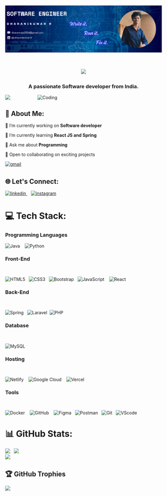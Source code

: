 ![logo](https://github.com/dharanikumar07/dharanikumar07/blob/main/Github.png)
<br>
<h1 align="center">
  <a href="https://git.io/typing-svg">
    <img src="https://readme-typing-svg.herokuapp.com/?lines=Hey+There!+👋;+Scroll+down!+👇;+Loved+your+visit+❤️;+&center=true&size=30&color=ffffff">
  </a>
</h1>
<h3 align="center">A passionate Software developer from India.</h3>

<img align="right" alt="Coding" width="400" style="margin-top=50px;" src="https://user-images.githubusercontent.com/74038190/229223263-cf2e4b07-2615-4f87-9c38-e37600f8381a.gif">

[![](https://visitcount.itsvg.in/api?id=dharanikumar07&icon=0&color=0)](https://visitcount.itsvg.in)

## 💫 About Me:

💼 I’m currently working on **Software developer**<br>

🌱 I’m currently learning **React JS and Spring**<br>

💬 Ask me about **Programming**<br>

💫 Open to collaborating on exciting projects<br>

<a href="mailto:dharaniraja2004#gmail.com" target="_blank">
<img src="https://img.shields.io/badge/gmail-%239146FF.svg?&style=for-the-badge&logo=gmail&logoColor=white" alt=gmail style="margin-bottom: 5px;" />
</a>

## 🌐 Let's Connect:

<a href="https://www.linkedin.com/in/dharanikumar-r07/" target="_blank">
<img src="https://img.shields.io/badge/linkedin-%231E77B5.svg?&style=for-the-badge&logo=linkedin&logoColor=white" alt=linkedin style="margin-bottom: 5px;" />
</a>
&nbsp;&nbsp;
<a href="#" target="_blank">
<img src="https://img.shields.io/badge/instagram-%23E4405F.svg?&style=for-the-badge&logo=instagram&logoColor=white" alt=instagram style="margin-bottom: 5px;" />
</a>

# 💻 Tech Stack:
<h3>Programming Languages</h3>

![Java](https://img.shields.io/badge/java-%23ED8B00.svg?style=for-the-badge&logo=openjdk&logoColor=white) &nbsp;&nbsp;
![Python](https://img.shields.io/badge/python-3670A0?style=for-the-badge&logo=python&logoColor=ffdd54) &nbsp;&nbsp;


<h3>Front-End</h3><br>

![HTML5](https://img.shields.io/badge/html5-%23E34F26.svg?style=for-the-badge&logo=html5&logoColor=white)&nbsp;&nbsp;
![CSS3](https://img.shields.io/badge/css3-%231572B6.svg?style=for-the-badge&logo=css3&logoColor=white)&nbsp;&nbsp;
![Bootstrap](https://img.shields.io/badge/bootstrap-%238511FA.svg?style=for-the-badge&logo=bootstrap&logoColor=white)&nbsp;&nbsp;
![JavaScript](https://img.shields.io/badge/javascript-%23323330.svg?style=for-the-badge&logo=javascript&logoColor=%23F7DF1E) &nbsp;&nbsp;
![React](https://img.shields.io/badge/react-%2320232a.svg?style=for-the-badge&logo=react&logoColor=%2361DAFB)

<h3>Back-End</h3><br>

![Spring](https://img.shields.io/badge/spring-%236DB33F.svg?style=for-the-badge&logo=spring&logoColor=white) &nbsp;&nbsp;![Laravel](https://img.shields.io/badge/laravel-%23FF2D20.svg?style=for-the-badge&logo=laravel&logoColor=white)&nbsp;&nbsp;![PHP](https://img.shields.io/badge/php-%23777BB4.svg?style=for-the-badge&logo=php&logoColor=white) 

<h3>Database</h3><br>

![MySQL](https://img.shields.io/badge/mysql-4479A1.svg?style=for-the-badge&logo=mysql&logoColor=white) 

<h3>Hosting</h3><br>

![Netlify](https://img.shields.io/badge/netlify-%23000000.svg?style=for-the-badge&logo=netlify&logoColor=#00C7B7) &nbsp;&nbsp;
![Google Cloud](https://img.shields.io/badge/GoogleCloud-%234285F4.svg?style=for-the-badge&logo=google-cloud&logoColor=white) &nbsp;&nbsp;
![Vercel](https://img.shields.io/badge/vercel-%23000000.svg?style=for-the-badge&logo=vercel&logoColor=white) 

<h3>Tools</h3><br>

![Docker](https://img.shields.io/badge/docker-%230db7ed.svg?style=for-the-badge&logo=docker&logoColor=white) &nbsp;&nbsp;
![GitHub](https://img.shields.io/badge/github-%23121011.svg?style=for-the-badge&logo=github&logoColor=white) &nbsp;&nbsp;
![Figma](https://img.shields.io/badge/figma-%23F24E1E.svg?style=for-the-badge&logo=figma&logoColor=white)&nbsp;&nbsp;
![Postman](https://img.shields.io/badge/Postman-FF6C37?style=for-the-badge&logo=postman&logoColor=white)&nbsp;&nbsp;
![Git](https://img.shields.io/badge/git-f34f29?style=for-the-badge&logo=git&logoColor=white)&nbsp;&nbsp;
![VScode](https://img.shields.io/badge/vscode-0078d7?style=for-the-badge&logo=visualstudio&logoColor=white)

# 📊 GitHub Stats:

![](https://github-readme-stats.vercel.app/api?username=dharanikumar07&theme=radical&hide_border=true&include_all_commits=false&count_private=false)&nbsp;&nbsp;
![](https://github-readme-streak-stats.herokuapp.com/?user=dharanikumar07&theme=radical&hide_border=true)<br>
![](https://github-readme-stats.vercel.app/api/top-langs/?username=dharanikumar07&theme=radical&hide_border=true&include_all_commits=false&count_private=false&layout=compact)

## 🏆 GitHub Trophies
![](https://github-profile-trophy.vercel.app/?username=dharanikumar07&theme=radical&no-frame=false&no-bg=true&margin-w=4)

